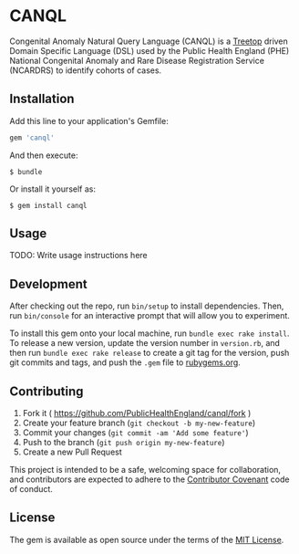 # CANQL

Congenital Anomaly Natural Query Language (CANQL) is a [Treetop](http://treetop.rubyforge.org/) driven Domain Specific Language (DSL) used by the Public Health England (PHE) National Congenital Anomaly and Rare Disease Registration Service (NCARDRS) to identify cohorts of cases.

## Installation

Add this line to your application's Gemfile:

```ruby
gem 'canql'
```

And then execute:

    $ bundle

Or install it yourself as:

    $ gem install canql

## Usage

TODO: Write usage instructions here

## Development

After checking out the repo, run `bin/setup` to install dependencies. Then, run `bin/console` for an interactive prompt that will allow you to experiment.

To install this gem onto your local machine, run `bundle exec rake install`. To release a new version, update the version number in `version.rb`, and then run `bundle exec rake release` to create a git tag for the version, push git commits and tags, and push the `.gem` file to [rubygems.org](https://rubygems.org).

## Contributing

1. Fork it ( https://github.com/PublicHealthEngland/canql/fork )
2. Create your feature branch (`git checkout -b my-new-feature`)
3. Commit your changes (`git commit -am 'Add some feature'`)
4. Push to the branch (`git push origin my-new-feature`)
5. Create a new Pull Request

This project is intended to be a safe, welcoming space for collaboration, and contributors are expected to adhere to the [Contributor Covenant](http://contributor-covenant.org) code of conduct.

## License

The gem is available as open source under the terms of the [MIT License](http://opensource.org/licenses/MIT).

